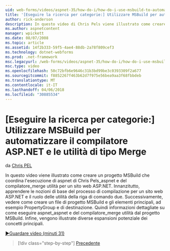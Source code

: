 ```yaml
---
uid: web-forms/videos/aspnet-35/how-do-i/how-do-i-use-msbuild-to-automate-the-aspnet-compiler-and-merge-utilities
title: '[Eseguire la ricerca per categorie:] Utilizzare MSBuild per automatizzare il compilatore ASP.NET e unire le utilità | Documenti Microsoft'
author: rick-anderson
description: In questo video di Chris Pels viene illustrato come creare un progetto MSBuild che coordina l'esecuzione delle utilità aspnet_compiler e aspnet_merge per una pagina ASP...
ms.author: aspnetcontent
manager: wpickett
ms.date: 08/07/2008
ms.topic: article
ms.assetid: 14f2b333-59f5-4ae4-88db-2a78f809cef3
ms.technology: dotnet-webforms
ms.prod: .net-framework
msc.legacyurl: /web-forms/videos/aspnet-35/how-do-i/how-do-i-use-msbuild-to-automate-the-aspnet-compiler-and-merge-utilities
msc.type: video
ms.openlocfilehash: 50c72bfb6e9646c31b3bd99be3c0393309f2a677
ms.sourcegitcommit: f8852267f463b62d7f975e56bea9aa3f68fbbdeb
ms.translationtype: MT
ms.contentlocale: it-IT
ms.lasthandoff: 04/06/2018
ms.locfileid: "30885534"
---
```

<a name="how-do-i-use-msbuild-to-automate-the-aspnet-compiler-and-merge-utilities"></a>[Eseguire la ricerca per categorie:] Utilizzare MSBuild per automatizzare il compilatore ASP.NET e le utilità di tipo Merge
====================
da [Chris PEL](https://twitter.com/chrispels)

In questo video viene illustrato come creare un progetto MSBuild che coordina l'esecuzione di aspnet di Chris Pels\_aspnet e del compilatore\_merge utilità per un sito web ASP.NET. Innanzitutto, apprendere le nozioni di base del processo di compilazione per un sito web ASP.NET e il ruolo delle utilità della riga di comando due. Successivamente, vedere come creare un file di progetto MSBuild e gli elementi principali, ad esempio PropertyGroup e di destinazione. Quindi informazioni dettagliate su come eseguire aspnet\_aspnet e del compilatore\_merge utilità dal progetto MSBuild. Infine, vengono illustrate diverse espansioni potenziale dei concetti principali.

[&#9654;Guardare video (minuti 31)](https://channel9.msdn.com/Blogs/ASP-NET-Site-Videos/how-do-i-use-msbuild-to-automate-the-aspnet-compiler-and-merge-utilities)

> [!div class="step-by-step"]
> [Precedente](how-do-i-serialize-a-graph-with-the-entity-framework.md)

